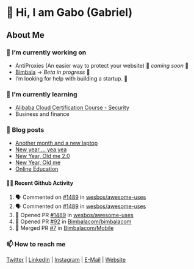 

<!--
**mrgkanev/mrgkanev** is a ✨ _special_ ✨ repository because its `README.md` (this file) appears on your GitHub profile.

Here are some ideas to get you started:

-  ...
- 🌱 I’m currently learning ...
- 👯 I’m looking to collaborate on ...
- 🤔 I’m looking for help with ...
- 💬 Ask me about ...
- 📫 How to reach me: ...
- 😄 Pronouns: ...
- ⚡ Fun fact: ...
-->

# 👋 Hi, I am Gabo (Gabriel)

## About Me

### 🔭 I’m currently working on
- AntiProxies (An easier way to protect your website) 🚀 *coming soon* 🚀
- [Bimbala](https://bimbala.com/) -> *Beta in progress* 🚀
- I’m looking for help with building a startup. 🤔 

### 🌱 I’m currently learning
- [Alibaba Cloud Certification Course - Security](https://edu.alibabacloud.com/course/126)
- Business and finance

### 📖 Blog posts
<!-- BLOG-POST-LIST:START -->
- [Another month and a new laptop](https://mrgkanev.eu/blog/another-month-and-a-new-laptop/)
- [New year … yea yea](https://mrgkanev.eu/blog/new-year-yea-yea/)
- [New Year, Old me 2.0](https://mrgkanev.eu/blog/new-year-old-me-2-0/)
- [New Year, Old me](https://mrgkanev.eu/blog/new-year-old-me/)
- [Online Education](https://mrgkanev.eu/blog/online-education/)
<!-- BLOG-POST-LIST:END -->

#### 🧑‍💻 Recent Github Activity

<!--START_SECTION:activity-->
1. 🗣 Commented on [#1489](https://github.com/wesbos/awesome-uses/issues/1489) in [wesbos/awesome-uses](https://github.com/wesbos/awesome-uses)
2. 🗣 Commented on [#1489](https://github.com/wesbos/awesome-uses/issues/1489) in [wesbos/awesome-uses](https://github.com/wesbos/awesome-uses)
3. 💪 Opened PR [#1489](https://github.com/wesbos/awesome-uses/pull/1489) in [wesbos/awesome-uses](https://github.com/wesbos/awesome-uses)
4. 💪 Opened PR [#92](https://github.com/Bimbalacom/bimbalacom/pull/92) in [Bimbalacom/bimbalacom](https://github.com/Bimbalacom/bimbalacom)
5. 🎉 Merged PR [#7](https://github.com/Bimbalacom/Mobile/pull/7) in [Bimbalacom/Mobile](https://github.com/Bimbalacom/Mobile)
<!--END_SECTION:activity-->


### 📫 How to reach me
[Twitter](https://twitter.com/mrgkanev) | [LinkedIn](https://www.linkedin.com/in/mrgkanev) | [Instagram](https://instagram.com/mrgkanev)  | [E-Mail](mailto:contact@mrgkanev.eu) | [Website](https://mrgkanev.eu)

